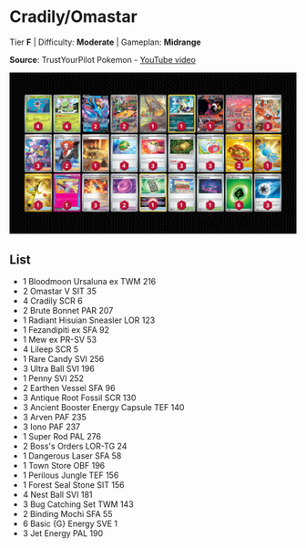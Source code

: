 # Cradily/Omastar

Tier **F** | Difficulty: **Moderate** | Gameplan: **Midrange**

**Source**: TrustYourPilot Pokemon - [YouTube video](www.youtube.com/watch?v=Gjh170_pem4)

![decklist](../../!Images/Standard/13BRS-SRC/Cradily-Omastar.PNG)

## List
* 1 Bloodmoon Ursaluna ex TWM 216
* 2 Omastar V SIT 35
* 4 Cradily SCR 6
* 2 Brute Bonnet PAR 207
* 1 Radiant Hisuian Sneasler LOR 123
* 1 Fezandipiti ex SFA 92
* 1 Mew ex PR-SV 53
* 4 Lileep SCR 5
* 1 Rare Candy SVI 256
* 3 Ultra Ball SVI 196
* 1 Penny SVI 252
* 2 Earthen Vessel SFA 96
* 3 Antique Root Fossil SCR 130
* 3 Ancient Booster Energy Capsule TEF 140
* 3 Arven PAF 235
* 3 Iono PAF 237
* 1 Super Rod PAL 276
* 2 Boss's Orders LOR-TG 24
* 1 Dangerous Laser SFA 58
* 1 Town Store OBF 196
* 1 Perilous Jungle TEF 156
* 1 Forest Seal Stone SIT 156
* 4 Nest Ball SVI 181
* 3 Bug Catching Set TWM 143
* 2 Binding Mochi SFA 55
* 6 Basic {G} Energy SVE 1
* 3 Jet Energy PAL 190
